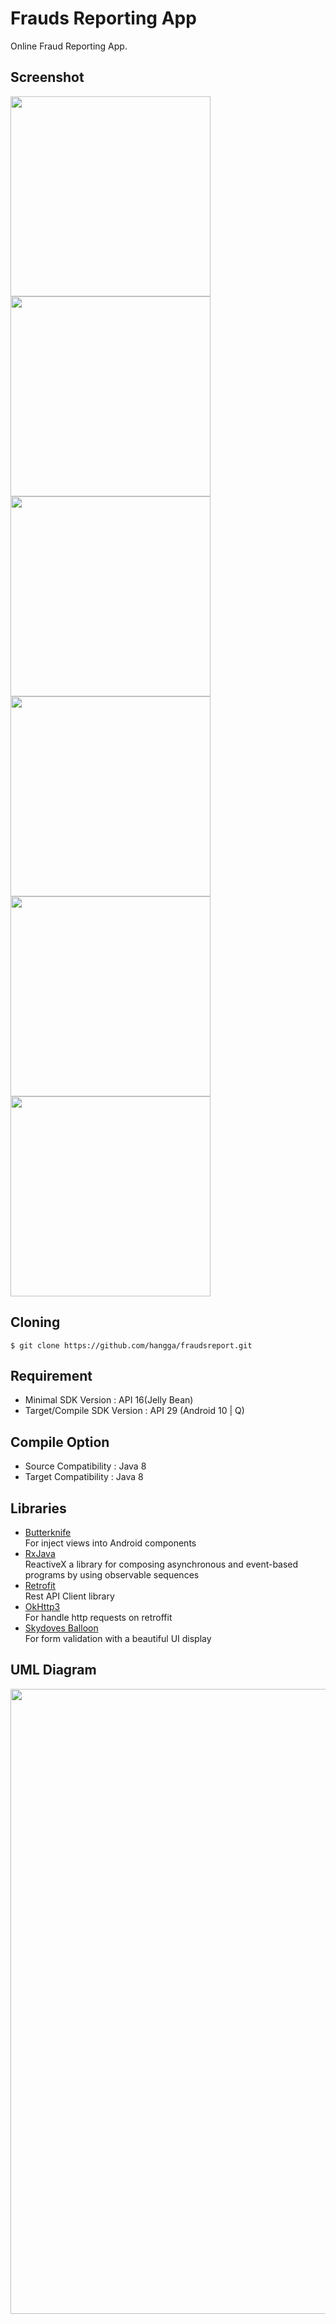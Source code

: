 # Frauds Reporting App
Online Fraud Reporting App.
## Screenshot
<img src="https://raw.githubusercontent.com/hangga/fraudsreport/master/skrinsut/1.MainPage-Report%20List.png" width="320"/><img src="https://raw.githubusercontent.com/hangga/fraudsreport/master/skrinsut/2.Pagination.png" width="320"/><img src="https://raw.githubusercontent.com/hangga/fraudsreport/master/skrinsut/Validation.png" width="320"/><img src="https://raw.githubusercontent.com/hangga/fraudsreport/master/skrinsut/Detil%20Report%20-%20Frauds%20List.png" width="320"/><img src="https://raw.githubusercontent.com/hangga/fraudsreport/master/skrinsut/Pop%20Up%20Menu%20-%20Edit%20-%20Delete.png" width="320"/><img src="https://raw.githubusercontent.com/hangga/fraudsreport/master/skrinsut/New%20Report%20dan%20Frauds.png" width="320"/>
## Cloning
```
$ git clone https://github.com/hangga/fraudsreport.git
```
## Requirement
* Minimal SDK Version : API 16(Jelly Bean)     
* Target/Compile SDK Version : API 29 (Android 10 | Q)

## Compile Option
* Source Compatibility : Java 8     
* Target Compatibility : Java 8   

## Libraries
* [Butterknife](https://github.com/JakeWharton/butterknife)   
For inject views into Android components
* [RxJava](https://github.com/ReactiveX/RxJava)   
ReactiveX a library for composing asynchronous and event-based programs by using observable sequences
* [Retrofit](https://github.com/square/retrofit)   
Rest API Client library   
* [OkHttp3](https://square.github.io/okhttp/4.x/okhttp/okhttp3/)  
For handle http requests on retroffit
* [Skydoves Balloon](https://github.com/skydoves/Balloon)   
For form validation with a beautiful UI display

## UML Diagram
<img src="https://raw.githubusercontent.com/hangga/fraudsreport/master/doc/diagram.png" width="1000"/>


